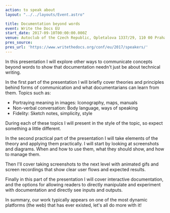 ```yaml
---
action: to speak about
layout: "../../layouts/Event.astro"

title: Documentation beyond words
event: Write the Docs EU
start_date: 2017-09-10T00:00:00.000Z
venue: Autoclub of the Czech Republic, Opletalova 1337/29, 110 00 Praha 1-Nové Město, Czechia
pres_source:
pres_url: 'https://www.writethedocs.org/conf/eu/2017/speakers/'
---
```


In this presentation I will explore other ways to communicate concepts beyond words to show that documentation needn't just be about technical writing.

In the first part of the presentation I will briefly cover theories and principles behind forms of communication and what documentarians can learn from them. Topics such as:

-   Portraying meaning in images: Iconography, maps, manuals
-   Non-verbal conversation: Body language, ways of speaking
-   Fidelity: Sketch notes, simplicity, style

During each of these topics I will present in the style of the topic, so expect something a little different.

In the second practical part of the presentation I will take elements of the theory and applying them practically. I will start by looking at screenshots and diagrams. When and how to use them, what they should show, and how to manage them.

Then I'll cover taking screenshots to the next level with animated gifs and screen recordings that show clear user flows and expected results.

Finally in this part of the presentation I will cover interactive documentation, and the options for allowing readers to directly manipulate and experiment with documentation and directly see inputs and outputs.

In summary, our work typically appears on one of the most dynamic platforms (the web) that has ever existed, let's all do more with it!
